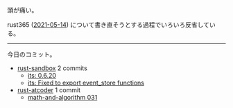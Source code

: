 頭が痛い。

rust365 ([2021-05-14]) について書き直そうとする過程でいろいろ反省している。

---

今日のコミット。

- [rust-sandbox](https://github.com/bouzuya/rust-sandbox) 2 commits
  - [its: 0.6.20](https://github.com/bouzuya/rust-sandbox/commit/77f43e9a414f0f5e3dc36b14aca9eeee35af753b)
  - [its: Fixed to export event_store functions](https://github.com/bouzuya/rust-sandbox/commit/f39a77874c643bccf6deced464c5ad476c6c9ac8)
- [rust-atcoder](https://github.com/bouzuya/rust-atcoder) 1 commit
  - [math-and-algorithm 031](https://github.com/bouzuya/rust-atcoder/commit/4407eda6b8fdd79355476ac64020cf5a705fc407)

[2021-05-14]: https://blog.bouzuya.net/2021/05/14/
